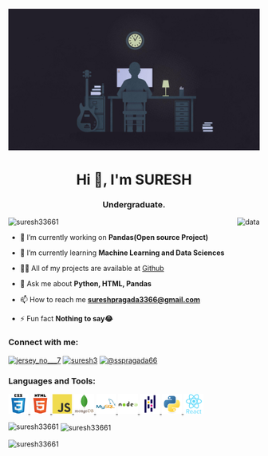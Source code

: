 
![logo](https://github.com/suresh33661/suresh33661/blob/main/wallpaper.jpg)
<h1 align="center">Hi 👋, I'm SURESH</h1>
<h3 align="center">Undergraduate.</h3>
<img align="right" alt="data" src="https://bestanimations.com/Computers/funny-computer-animated-gif-53.gif">


<p align="left"> <img src="https://komarev.com/ghpvc/?username=suresh33661&label=Profile%20views&color=0e75b6&style=flat" alt="suresh33661" /> </p>

- 🔭 I’m currently working on **Pandas(Open source Project)**

- 🌱 I’m currently learning **Machine Learning and Data Sciences**

- 👨‍💻 All of my projects are available at [Github](Github)

- 💬 Ask me about **Python, HTML, Pandas**

- 📫 How to reach me **sureshpragada3366@gmail.com**

- ⚡ Fun fact **Nothing to say😂**

<h3 align="left">Connect with me:</h3>
<p align="left">
<a href="https://instagram.com/jersey_no___7" target="blank"><img align="center" src="https://raw.githubusercontent.com/rahuldkjain/github-profile-readme-generator/master/src/images/icons/Social/instagram.svg" alt="jersey_no___7" height="30" width="40" /></a>
<a href="https://www.leetcode.com/suresh3" target="blank"><img align="center" src="https://raw.githubusercontent.com/rahuldkjain/github-profile-readme-generator/master/src/images/icons/Social/leet-code.svg" alt="suresh3" height="30" width="40" /></a>
<a href="https://www.hackerearth.com/@sspragada66" target="blank"><img align="center" src="https://raw.githubusercontent.com/rahuldkjain/github-profile-readme-generator/master/src/images/icons/Social/hackerearth.svg" alt="@sspragada66" height="30" width="40" /></a>
</p>

<h3 align="left">Languages and Tools:</h3>
<p align="left"> <a href="https://www.w3schools.com/css/" target="_blank" rel="noreferrer"> <img src="https://raw.githubusercontent.com/devicons/devicon/master/icons/css3/css3-original-wordmark.svg" alt="css3" width="40" height="40"/> </a> <a href="https://www.w3.org/html/" target="_blank" rel="noreferrer"> <img src="https://raw.githubusercontent.com/devicons/devicon/master/icons/html5/html5-original-wordmark.svg" alt="html5" width="40" height="40"/> </a> <a href="https://developer.mozilla.org/en-US/docs/Web/JavaScript" target="_blank" rel="noreferrer"> <img src="https://raw.githubusercontent.com/devicons/devicon/master/icons/javascript/javascript-original.svg" alt="javascript" width="40" height="40"/> </a> <a href="https://www.mongodb.com/" target="_blank" rel="noreferrer"> <img src="https://raw.githubusercontent.com/devicons/devicon/master/icons/mongodb/mongodb-original-wordmark.svg" alt="mongodb" width="40" height="40"/> </a> <a href="https://www.mysql.com/" target="_blank" rel="noreferrer"> <img src="https://raw.githubusercontent.com/devicons/devicon/master/icons/mysql/mysql-original-wordmark.svg" alt="mysql" width="40" height="40"/> </a> <a href="https://nodejs.org" target="_blank" rel="noreferrer"> <img src="https://raw.githubusercontent.com/devicons/devicon/master/icons/nodejs/nodejs-original-wordmark.svg" alt="nodejs" width="40" height="40"/> </a> <a href="https://pandas.pydata.org/" target="_blank" rel="noreferrer"> <img src="https://raw.githubusercontent.com/devicons/devicon/2ae2a900d2f041da66e950e4d48052658d850630/icons/pandas/pandas-original.svg" alt="pandas" width="40" height="40"/> </a> <a href="https://www.python.org" target="_blank" rel="noreferrer"> <img src="https://raw.githubusercontent.com/devicons/devicon/master/icons/python/python-original.svg" alt="python" width="40" height="40"/> </a> <a href="https://reactjs.org/" target="_blank" rel="noreferrer"> <img src="https://raw.githubusercontent.com/devicons/devicon/master/icons/react/react-original-wordmark.svg" alt="react" width="40" height="40"/> </a> </p>

<p><img align="left" src="https://github-readme-stats.vercel.app/api/top-langs?username=suresh33661&show_icons=true&locale=en&layout=compact" alt="suresh33661" /></p>


<p>&nbsp;<img align="center" src="https://github-readme-stats.vercel.app/api?username=suresh33661&show_icons=true&locale=en" alt="suresh33661" /></p>

<p><img align="center" src="https://github-readme-streak-stats.herokuapp.com/?user=suresh33661&" alt="suresh33661" /></p>

